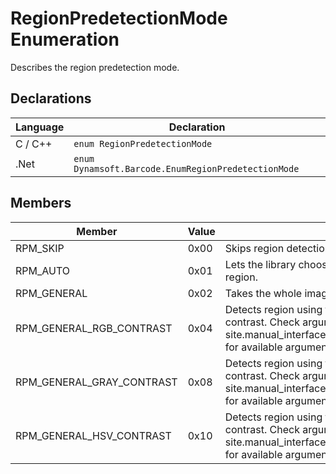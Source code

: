 # RegionPredetectionMode Enumeration
Describes the region predetection mode.


## Declarations
   
| Language | Declaration |
| -------- | ----------- |
| C / C++ | `enum RegionPredetectionMode` |
| .Net | `enum Dynamsoft.Barcode.EnumRegionPredetectionMode` |


## Members
   
| Member | Value | Description |
| ------ | ----- | ----------- |
| RPM_SKIP | 0x00 | Skips region detection. |
| RPM_AUTO | 0x01 | Lets the library choose an algorithm automatically to detect region. |
| RPM_GENERAL | 0x02 | Takes the whole image as a region. |
| RPM_GENERAL_RGB_CONTRAST | 0x04 | Detects region using the general algorithm based on RGB colour contrast. Check arguments of [`RegionPredetectionModes`]({{ site.manual_interface_argument}}RegionPredetectionModes.html) for available argument settings. |
| RPM_GENERAL_GRAY_CONTRAST | 0x08 | Detects region using the general algorithm based on gray contrast. Check arguments of [`RegionPredetectionModes`]({{ site.manual_interface_argument}}RegionPredetectionModes.html) for available argument settings. |
| RPM_GENERAL_HSV_CONTRAST | 0x10 | Detects region using the general algorithm based on HSV colour contrast. Check arguments of [`RegionPredetectionModes`]({{ site.manual_interface_argument}}RegionPredetectionModes.html) for available argument settings. |


